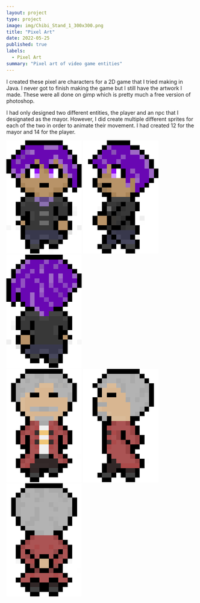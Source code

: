```yaml
---
layout: project
type: project
image: img/Chibi_Stand_1_300x300.png
title: "Pixel Art"
date: 2022-05-25
published: true
labels:
  - Pixel Art
summary: "Pixel art of video game entities"
---
```


I created these pixel are characters for a 2D game that I tried making in Java. I never got to finish making the game but I still have the artwork I made. These were all done on gimp which is pretty much a free version of photoshop.

I had only designed two different entities, the player and an npc that I designated as the mayor. However, I did create multiple different sprites for each of the two in order to animate their movement. I had created 12 for the mayor and 14 for the player.

<div class="text-center p-4">
  <img width="200px" src="../img/Entity/Chibi_Down_1_200.png" class="img-thumbnail" >
  <img width="200px" src="../img/Entity/Chibi_Left_1_200.png" class="img-thumbnail" >
  <img width="200px" src="../img/Entity/Chibi_Up_1_200.png" class="img-thumbnail" >
</div>

<div class="text-center p-4">
  <img width="200px" src="../img/Entity/Mayor_Down_1_200.png" class="img-thumbnail" >
  <img width="200px" src="../img/Entity/Mayor_left_1_200.png" class="img-thumbnail" >
  <img width="200px" src="../img/Entity/Mayor_Back_Stand_1_200.png" class="img-thumbnail" >
</div>



